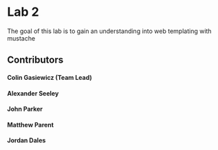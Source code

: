 # Lab 2
The goal of this lab is to gain an understanding into web templating with mustache
## Contributors
#### Colin Gasiewicz (Team Lead)
#### Alexander Seeley
#### John Parker
#### Matthew Parent
#### Jordan Dales